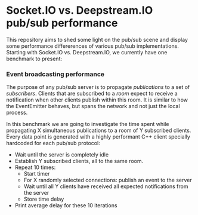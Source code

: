 # Socket.IO vs. Deepstream.IO pub/sub performance
This repository aims to shed some light on the pub/sub scene and display some performance differerences of various pub/sub implementations. Starting with Socket.IO vs. Deepstream.IO, we currently have one benchmark to present:

### Event broadcasting performance
The purpose of any pub/sub server is to propagate *publications* to a set of *subscribers*. Clients that are subscribed to a *room* expect to receive a notification when other clients publish within this room. It is similar to how the EventEmitter behaves, but spans the network and not just the local process.

In this benchmark we are going to investigate the time spent while propagating X simultaneous publications to a room of Y subscribed clients. Every data point is generated with a highly performant C++ client specially hardcoded for each pub/sub protocol:

* Wait until the server is completely idle
* Establish Y subscribed clients, all to the same room.
* Repeat 10 times:
  * Start timer
  * For X randomly selected connections: publish an event to the server
  * Wait until all Y clients have received all expected notifications from the server
  * Store time delay
* Print average delay for these 10 iterations

